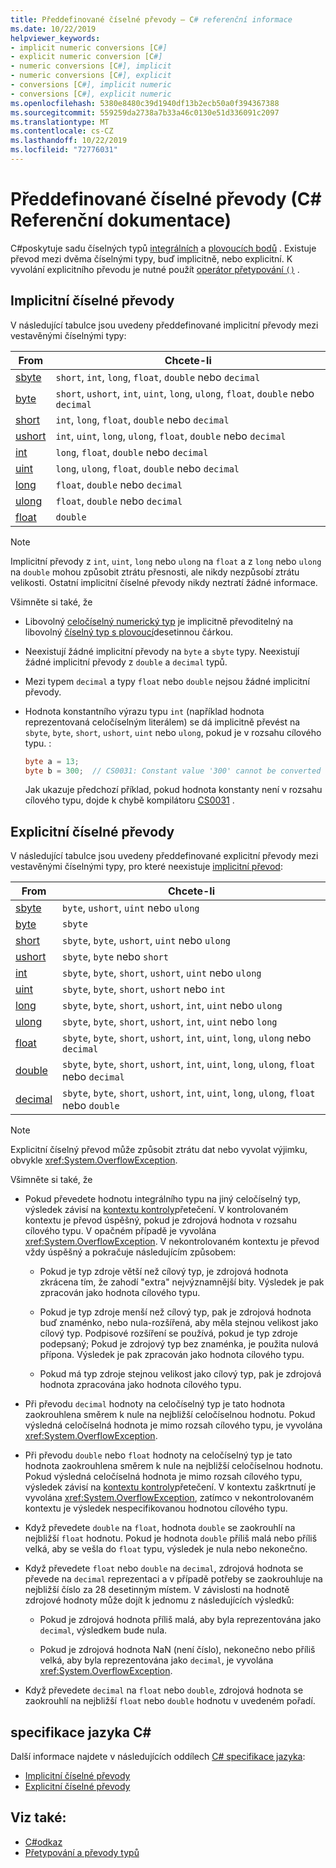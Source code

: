 ```yaml
---
title: Předdefinované číselné převody – C# referenční informace
ms.date: 10/22/2019
helpviewer_keywords:
- implicit numeric conversions [C#]
- explicit numeric conversion [C#]
- numeric conversions [C#], implicit
- numeric conversions [C#], explicit
- conversions [C#], implicit numeric
- conversions [C#], explicit numeric
ms.openlocfilehash: 5380e8480c39d1940df13b2ecb50a0f394367388
ms.sourcegitcommit: 559259da2738a7b33a46c0130e51d336091c2097
ms.translationtype: MT
ms.contentlocale: cs-CZ
ms.lasthandoff: 10/22/2019
ms.locfileid: "72776031"
---
```

# <a name="built-in-numeric-conversions-c-reference"></a>Předdefinované číselné převody (C# Referenční dokumentace)

C#poskytuje sadu číselných typů [integrálních](integral-numeric-types.md) a [plovoucích bodů](floating-point-numeric-types.md) . Existuje převod mezi dvěma číselnými typy, buď implicitně, nebo explicitní. K vyvolání explicitního převodu je nutné použít [operátor přetypování `()`](../operators/type-testing-and-cast.md#cast-operator-) .

## <a name="implicit-numeric-conversions"></a>Implicitní číselné převody

V následující tabulce jsou uvedeny předdefinované implicitní převody mezi vestavěnými číselnými typy:

|From|Chcete-li|
|----------|--------|
|[sbyte](integral-numeric-types.md)|`short`, `int`, `long`, `float`, `double` nebo `decimal`|
|[byte](integral-numeric-types.md)|`short`, `ushort`, `int`, `uint`, `long`, `ulong`, `float`, `double` nebo `decimal`|
|[short](integral-numeric-types.md)|`int`, `long`, `float`, `double` nebo `decimal`|
|[ushort](integral-numeric-types.md)|`int`, `uint`, `long`, `ulong`, `float`, `double` nebo `decimal`|
|[int](integral-numeric-types.md)|`long`, `float`, `double` nebo `decimal`|
|[uint](integral-numeric-types.md)|`long`, `ulong`, `float`, `double` nebo `decimal`|
|[long](integral-numeric-types.md)|`float`, `double` nebo `decimal`|
|[ulong](integral-numeric-types.md)|`float`, `double` nebo `decimal`|
|[float](floating-point-numeric-types.md)|`double`|

> [!NOTE]
> Implicitní převody z `int`, `uint`, `long` nebo `ulong` na `float` a z `long` nebo `ulong` na `double` mohou způsobit ztrátu přesnosti, ale nikdy nezpůsobí ztrátu velikosti. Ostatní implicitní číselné převody nikdy neztratí žádné informace.

Všimněte si také, že

- Libovolný [celočíselný numerický typ](integral-numeric-types.md) je implicitně převoditelný na libovolný [číselný typ s plovoucí](floating-point-numeric-types.md)desetinnou čárkou.

- Neexistují žádné implicitní převody na `byte` a `sbyte` typy. Neexistují žádné implicitní převody z `double` a `decimal` typů.

- Mezi typem `decimal` a typy `float` nebo `double` nejsou žádné implicitní převody.

- Hodnota konstantního výrazu typu `int` (například hodnota reprezentovaná celočíselným literálem) se dá implicitně převést na `sbyte`, `byte`, `short`, `ushort`, `uint` nebo `ulong`, pokud je v rozsahu cílového typu. :

  ```csharp
  byte a = 13;
  byte b = 300;  // CS0031: Constant value '300' cannot be converted to a 'byte'
  ```

  Jak ukazuje předchozí příklad, pokud hodnota konstanty není v rozsahu cílového typu, dojde k chybě kompilátoru [CS0031](../../misc/cs0031.md) .

## <a name="explicit-numeric-conversions"></a>Explicitní číselné převody

V následující tabulce jsou uvedeny předdefinované explicitní převody mezi vestavěnými číselnými typy, pro které neexistuje [implicitní převod](#implicit-numeric-conversions):

|From|Chcete-li|
|----------|--------|
|[sbyte](integral-numeric-types.md)|`byte`, `ushort`, `uint` nebo `ulong`|
|[byte](integral-numeric-types.md)|`sbyte`|
|[short](integral-numeric-types.md)|`sbyte`, `byte`, `ushort`, `uint` nebo `ulong`|
|[ushort](integral-numeric-types.md)|`sbyte`, `byte` nebo `short`|
|[int](integral-numeric-types.md)|`sbyte`, `byte`, `short`, `ushort`, `uint` nebo `ulong`|
|[uint](integral-numeric-types.md)|`sbyte`, `byte`, `short`, `ushort` nebo `int`|
|[long](integral-numeric-types.md)|`sbyte`, `byte`, `short`, `ushort`, `int`, `uint` nebo `ulong`|
|[ulong](integral-numeric-types.md)|`sbyte`, `byte`, `short`, `ushort`, `int`, `uint` nebo `long`|
|[float](floating-point-numeric-types.md)|`sbyte`, `byte`, `short`, `ushort`, `int`, `uint`, `long`, `ulong` nebo `decimal`|
|[double](floating-point-numeric-types.md)|`sbyte`, `byte`, `short`, `ushort`, `int`, `uint`, `long`, `ulong`, `float` nebo `decimal`|
|[decimal](floating-point-numeric-types.md)|`sbyte`, `byte`, `short`, `ushort`, `int`, `uint`, `long`, `ulong`, `float` nebo `double`|

> [!NOTE]
> Explicitní číselný převod může způsobit ztrátu dat nebo vyvolat výjimku, obvykle <xref:System.OverflowException>.

Všimněte si také, že

- Pokud převedete hodnotu integrálního typu na jiný celočíselný typ, výsledek závisí na [kontextu kontroly](../keywords/checked-and-unchecked.md)přetečení. V kontrolovaném kontextu je převod úspěšný, pokud je zdrojová hodnota v rozsahu cílového typu. V opačném případě je vyvolána <xref:System.OverflowException>. V nekontrolovaném kontextu je převod vždy úspěšný a pokračuje následujícím způsobem:

  - Pokud je typ zdroje větší než cílový typ, je zdrojová hodnota zkrácena tím, že zahodí "extra" nejvýznamnější bity. Výsledek je pak zpracován jako hodnota cílového typu.

  - Pokud je typ zdroje menší než cílový typ, pak je zdrojová hodnota buď znaménko, nebo nula-rozšířená, aby měla stejnou velikost jako cílový typ. Podpisové rozšíření se používá, pokud je typ zdroje podepsaný; Pokud je zdrojový typ bez znaménka, je použita nulová přípona. Výsledek je pak zpracován jako hodnota cílového typu.

  - Pokud má typ zdroje stejnou velikost jako cílový typ, pak je zdrojová hodnota zpracována jako hodnota cílového typu.

- Při převodu `decimal` hodnoty na celočíselný typ je tato hodnota zaokrouhlena směrem k nule na nejbližší celočíselnou hodnotu. Pokud výsledná celočíselná hodnota je mimo rozsah cílového typu, je vyvolána <xref:System.OverflowException>.

- Při převodu `double` nebo `float` hodnoty na celočíselný typ je tato hodnota zaokrouhlena směrem k nule na nejbližší celočíselnou hodnotu. Pokud výsledná celočíselná hodnota je mimo rozsah cílového typu, výsledek závisí na [kontextu kontroly](../keywords/checked-and-unchecked.md)přetečení. V kontextu zaškrtnutí je vyvolána <xref:System.OverflowException>, zatímco v nekontrolovaném kontextu je výsledek nespecifikovanou hodnotou cílového typu.

- Když převedete `double` na `float`, hodnota `double` se zaokrouhlí na nejbližší `float` hodnotu. Pokud je hodnota `double` příliš malá nebo příliš velká, aby se vešla do `float` typu, výsledek je nula nebo nekonečno.

- Když převedete `float` nebo `double` na `decimal`, zdrojová hodnota se převede na `decimal` reprezentaci a v případě potřeby se zaokrouhluje na nejbližší číslo za 28 desetinným místem. V závislosti na hodnotě zdrojové hodnoty může dojít k jednomu z následujících výsledků:

  - Pokud je zdrojová hodnota příliš malá, aby byla reprezentována jako `decimal`, výsledkem bude nula.

  - Pokud je zdrojová hodnota NaN (není číslo), nekonečno nebo příliš velká, aby byla reprezentována jako `decimal`, je vyvolána <xref:System.OverflowException>.

- Když převedete `decimal` na `float` nebo `double`, zdrojová hodnota se zaokrouhlí na nejbližší `float` nebo `double` hodnotu v uvedeném pořadí.

## <a name="c-language-specification"></a>specifikace jazyka C#

Další informace najdete v následujících oddílech [ C# specifikace jazyka](~/_csharplang/spec/introduction.md):

- [Implicitní číselné převody](~/_csharplang/spec/conversions.md#implicit-numeric-conversions)
- [Explicitní číselné převody](~/_csharplang/spec/conversions.md#explicit-numeric-conversions)

## <a name="see-also"></a>Viz také:

- [C#odkaz](../index.md)
- [Přetypování a převody typů](../../programming-guide/types/casting-and-type-conversions.md)
